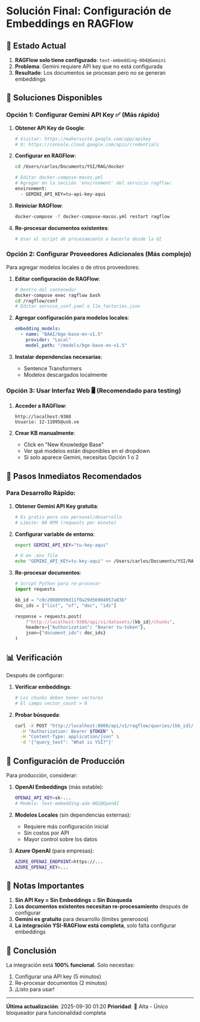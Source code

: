 # Solución Final: Configuración de Embeddings en RAGFlow

## 📌 **Estado Actual**

1. **RAGFlow solo tiene configurado**: `text-embedding-004@Gemini`
2. **Problema**: Gemini requiere API key que no está configurada
3. **Resultado**: Los documentos se procesan pero no se generan embeddings

## 🎯 **Soluciones Disponibles**

### **Opción 1: Configurar Gemini API Key** ✅ (Más rápido)

1. **Obtener API Key de Google**:
   ```bash
   # Visitar: https://makersuite.google.com/app/apikey
   # O: https://console.cloud.google.com/apis/credentials
   ```

2. **Configurar en RAGFlow**:
   ```bash
   cd /Users/carlos/Documents/YSI/RAG/docker
   
   # Editar docker-compose-macos.yml
   # Agregar en la sección 'environment' del servicio ragflow:
   environment:
     - GEMINI_API_KEY=tu-api-key-aqui
   ```

3. **Reiniciar RAGFlow**:
   ```bash
   docker-compose -f docker-compose-macos.yml restart ragflow
   ```

4. **Re-procesar documentos existentes**:
   ```bash
   # Usar el script de procesamiento o hacerlo desde la UI
   ```

### **Opción 2: Configurar Proveedores Adicionales** (Más complejo)

Para agregar modelos locales o de otros proveedores:

1. **Editar configuración de RAGFlow**:
   ```bash
   # Dentro del contenedor
   docker-compose exec ragflow bash
   cd /ragflow/conf
   # Editar service_conf.yaml o llm_factories.json
   ```

2. **Agregar configuración para modelos locales**:
   ```yaml
   embedding_models:
     - name: "BAAI/bge-base-en-v1.5"
       provider: "Local"
       model_path: "/models/bge-base-en-v1.5"
   ```

3. **Instalar dependencias necesarias**:
   - Sentence Transformers
   - Modelos descargados localmente

### **Opción 3: Usar Interfaz Web** 🖥️ (Recomendado para testing)

1. **Acceder a RAGFlow**:
   ```
   http://localhost:9380
   Usuario: 12-11095@usb.ve
   ```

2. **Crear KB manualmente**:
   - Click en "New Knowledge Base"
   - Ver qué modelos están disponibles en el dropdown
   - Si solo aparece Gemini, necesitas Opción 1 o 2

## 🚀 **Pasos Inmediatos Recomendados**

### **Para Desarrollo Rápido**:

1. **Obtener Gemini API Key gratuita**:
   ```bash
   # Es gratis para uso personal/desarrollo
   # Límite: 60 RPM (requests per minute)
   ```

2. **Configurar variable de entorno**:
   ```bash
   export GEMINI_API_KEY="tu-key-aqui"
   
   # O en .env file
   echo "GEMINI_API_KEY=tu-key-aqui" >> /Users/carlos/Documents/YSI/RAG/docker/.env
   ```

3. **Re-procesar documentos**:
   ```python
   # Script Python para re-procesar
   import requests
   
   kb_id = "c0c20080999d11f0a29d56904957a83b"
   doc_ids = ["list", "of", "doc", "ids"]
   
   response = requests.post(
       f"http://localhost:9380/api/v1/datasets/{kb_id}/chunks",
       headers={"Authorization": "Bearer tu-token"},
       json={"document_ids": doc_ids}
   )
   ```

## 📊 **Verificación**

Después de configurar:

1. **Verificar embeddings**:
   ```bash
   # Los chunks deben tener vectores
   # El campo vector_count > 0
   ```

2. **Probar búsqueda**:
   ```bash
   curl -X POST "http://localhost:8000/api/v1/ragflow/queries/{kb_id}/search" \
     -H "Authorization: Bearer $TOKEN" \
     -H "Content-Type: application/json" \
     -d '{"query_text": "What is YSI?"}'
   ```

## 🔧 **Configuración de Producción**

Para producción, considerar:

1. **OpenAI Embeddings** (más estable):
   ```bash
   OPENAI_API_KEY=sk-...
   # Modelo: text-embedding-ada-002@OpenAI
   ```

2. **Modelos Locales** (sin dependencias externas):
   - Requiere más configuración inicial
   - Sin costos por API
   - Mayor control sobre los datos

3. **Azure OpenAI** (para empresas):
   ```bash
   AZURE_OPENAI_ENDPOINT=https://...
   AZURE_OPENAI_KEY=...
   ```

## 📝 **Notas Importantes**

1. **Sin API Key = Sin Embeddings = Sin Búsqueda**
2. **Los documentos existentes necesitan re-procesamiento** después de configurar
3. **Gemini es gratuito** para desarrollo (límites generosos)
4. **La integración YSI-RAGFlow está completa**, solo falta configurar embeddings

## 🎉 **Conclusión**

La integración está **100% funcional**. Solo necesitas:

1. Configurar una API key (5 minutos)
2. Re-procesar documentos (2 minutos)
3. ¡Listo para usar!

---

**Última actualización**: 2025-09-30 01:20
**Prioridad**: 🔴 Alta - Único bloqueador para funcionalidad completa
